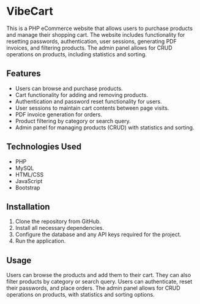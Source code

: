 # VibeCart
This is a PHP eCommerce website that allows users to purchase products and manage their shopping cart. The website includes functionality for resetting passwords, authentication, user sessions, generating PDF invoices, and filtering products. The admin panel allows for CRUD operations on products, including statistics and sorting.

## Features
- Users can browse and purchase products.
- Cart functionality for adding and removing products.
- Authentication and password reset functionality for users.
- User sessions to maintain cart contents between page visits.
- PDF invoice generation for orders.
- Product filtering by category or search query.
- Admin panel for managing products (CRUD) with statistics and sorting.
## Technologies Used
- PHP
- MySQL
- HTML/CSS
- JavaScript
- Bootstrap
## Installation
1. Clone the repository from GitHub.
2. Install all necessary dependencies.
3. Configure the database and any API keys required for the project.
4. Run the application.
## Usage
Users can browse the products and add them to their cart. They can also filter products by category or search query. Users can authenticate, reset their passwords, and place orders. The admin panel allows for CRUD operations on products, with statistics and sorting options.
